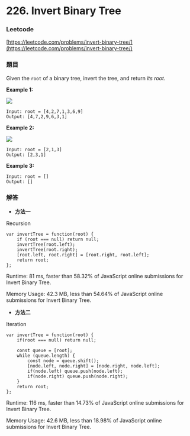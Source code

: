 # 226. Invert Binary Tree

### Leetcode

[https://leetcode.com/problems/invert-binary-tree/](https://leetcode.com/problems/invert-binary-tree/)

### 題目

Given the `root` of a binary tree, invert the tree, and return _its root_.

&#x20;

**Example 1:**

![](https://assets.leetcode.com/uploads/2021/03/14/invert1-tree.jpg)

```
Input: root = [4,2,7,1,3,6,9]
Output: [4,7,2,9,6,3,1]
```

**Example 2:**

![](https://assets.leetcode.com/uploads/2021/03/14/invert2-tree.jpg)

```
Input: root = [2,1,3]
Output: [2,3,1]
```

**Example 3:**

```
Input: root = []
Output: []
```

### 解答 <a href="#ti-jie" id="ti-jie"></a>

* **方法一**

Recursion

```
var invertTree = function(root) {
    if (root === null) return null;
    invertTree(root.left);
    invertTree(root.right);
    [root.left, root.right] = [root.right, root.left];
    return root;
};
```

Runtime: 81 ms, faster than 58.32% of JavaScript online submissions for Invert Binary Tree.

Memory Usage: 42.3 MB, less than 54.64% of JavaScript online submissions for Invert Binary Tree.

* **方法二**

Iteration

```
var invertTree = function(root) {
    if(root === null) return null;
    
    const queue = [root];
    while (queue.length) {
        const node = queue.shift();
        [node.left, node.right] = [node.right, node.left];
        if(node.left) queue.push(node.left);
        if(node.right) queue.push(node.right);
    }
    return root;
};
```

Runtime: 116 ms, faster than 14.73% of JavaScript online submissions for Invert Binary Tree.

Memory Usage: 42.6 MB, less than 18.98% of JavaScript online submissions for Invert Binary Tree.
